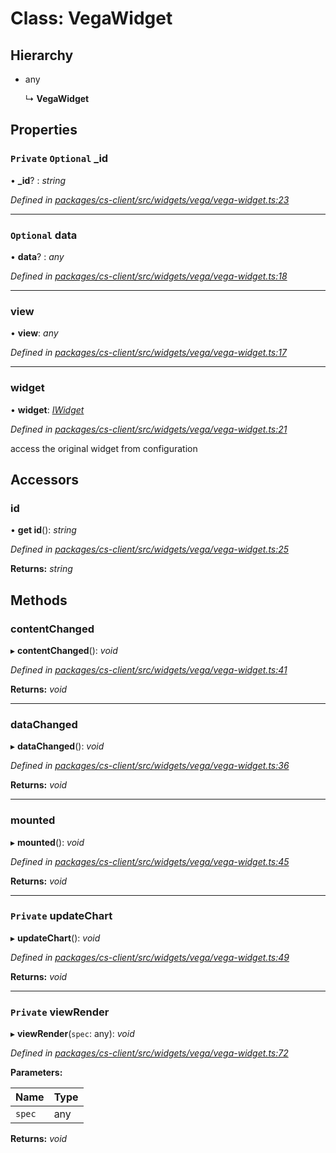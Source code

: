 # Class: VegaWidget

## Hierarchy

* any

  ↳ **VegaWidget**

## Properties

### `Private` `Optional` _id

• **_id**? : *string*

*Defined in [packages/cs-client/src/widgets/vega/vega-widget.ts:23](https://github.com/TNOCS/csnext/blob/34474da7/packages/cs-client/src/widgets/vega/vega-widget.ts#L23)*

___

### `Optional` data

• **data**? : *any*

*Defined in [packages/cs-client/src/widgets/vega/vega-widget.ts:18](https://github.com/TNOCS/csnext/blob/34474da7/packages/cs-client/src/widgets/vega/vega-widget.ts#L18)*

___

###  view

• **view**: *any*

*Defined in [packages/cs-client/src/widgets/vega/vega-widget.ts:17](https://github.com/TNOCS/csnext/blob/34474da7/packages/cs-client/src/widgets/vega/vega-widget.ts#L17)*

___

###  widget

• **widget**: *[IWidget](../interfaces/_cs_core_src_widget_widget_.iwidget.md)*

*Defined in [packages/cs-client/src/widgets/vega/vega-widget.ts:21](https://github.com/TNOCS/csnext/blob/34474da7/packages/cs-client/src/widgets/vega/vega-widget.ts#L21)*

access the original widget from configuration

## Accessors

###  id

• **get id**(): *string*

*Defined in [packages/cs-client/src/widgets/vega/vega-widget.ts:25](https://github.com/TNOCS/csnext/blob/34474da7/packages/cs-client/src/widgets/vega/vega-widget.ts#L25)*

**Returns:** *string*

## Methods

###  contentChanged

▸ **contentChanged**(): *void*

*Defined in [packages/cs-client/src/widgets/vega/vega-widget.ts:41](https://github.com/TNOCS/csnext/blob/34474da7/packages/cs-client/src/widgets/vega/vega-widget.ts#L41)*

**Returns:** *void*

___

###  dataChanged

▸ **dataChanged**(): *void*

*Defined in [packages/cs-client/src/widgets/vega/vega-widget.ts:36](https://github.com/TNOCS/csnext/blob/34474da7/packages/cs-client/src/widgets/vega/vega-widget.ts#L36)*

**Returns:** *void*

___

###  mounted

▸ **mounted**(): *void*

*Defined in [packages/cs-client/src/widgets/vega/vega-widget.ts:45](https://github.com/TNOCS/csnext/blob/34474da7/packages/cs-client/src/widgets/vega/vega-widget.ts#L45)*

**Returns:** *void*

___

### `Private` updateChart

▸ **updateChart**(): *void*

*Defined in [packages/cs-client/src/widgets/vega/vega-widget.ts:49](https://github.com/TNOCS/csnext/blob/34474da7/packages/cs-client/src/widgets/vega/vega-widget.ts#L49)*

**Returns:** *void*

___

### `Private` viewRender

▸ **viewRender**(`spec`: any): *void*

*Defined in [packages/cs-client/src/widgets/vega/vega-widget.ts:72](https://github.com/TNOCS/csnext/blob/34474da7/packages/cs-client/src/widgets/vega/vega-widget.ts#L72)*

**Parameters:**

Name | Type |
------ | ------ |
`spec` | any |

**Returns:** *void*
